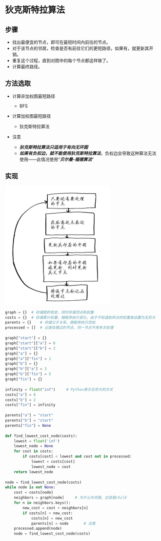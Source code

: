 # 狄克斯特拉算法



## 步骤

- 找出最便宜的节点，即可在最短时间内前往的节点。
- 对于该节点的邻居，检查是否有前往它们的更短路径，如果有，就更新其开销。
- 重复这个过程，直到对图中的每个节点都这样做了。
- 计算最终路径。

## 方法选取

- 计算非加权图最短路径
    - BFS
- 计算加权图最短路径
    - 狄克斯特拉算法

- 注意
    - ***狄克斯特拉算法只适用于有向无环图***
    - ***如果有负权边，就不能使用狄克斯特拉算法***，负权边会导致这种算法无法使用——此情况使用“***贝尔曼-福德算法***”



## 实现

![](.\image\狄克斯特拉算法实现步骤.png)

```python
graph = {}	# 存储图的信息，同时存储顶点和权重
costs = {}	# 存储累计权重，随程序执行变化，由于不知道到终点的权重故设置为无穷大
parents = {}	# 存储父子关系，随程序执行添加
processed = []	# 记录处理过的节点，同一节点不用多次处理

graph["start"] = {} 
graph["start"]["a"] = 6 
graph["start"]["b"] = 2
graph["a"] = {} 
graph["a"]["fin"] = 1 
graph["b"] = {} 
graph["b"]["a"] = 3 
graph["b"]["fin"] = 5 
graph["fin"] = {}

infinity = float("inf")		# Python表示无穷大的方式
costs["a"] = 6 
costs["b"] = 2 
costs["fin"] = infinity

parents["a"] = "start" 
parents["b"] = "start" 
parents["fin"] = None

def find_lowest_cost_node(costs):
    lowest = float('inf')
    lowest_node = None
    for cost in costs:
        if costs[cost] < lowest and cost not in processed:
            lowest = costs[cost]
            lowest_node = cost
    return lowest_node

node = find_lowest_cost_node(costs)
while node is not None:
    cost = costs[node] 
    neighbors = graph[node] 	# 为什么叫邻居，应该是child
    for n in neighbors.keys(): 
        new_cost = cost + neighbors[n] 
        if costs[n] > new_cost:
            costs[n] = new_cost
            parents[n] = node		# 注意
    processed.append(node)
    node = find_lowest_cost_node(costs)
```

